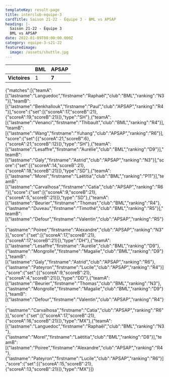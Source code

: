 ```yaml
---
templateKey: result-page
title: interclub-equipe-3
cardTitle: Saison 21-22 - Équipe 3 - BML vs APSAP
heading: |-
  Saison 21-22 - Équipe 3
  BML vs APSAP
date: 2022-01-09T08:00:00.000Z
category: equipe-3-s21-22
featuredimage:
  image: /assets/shuttle.jpg
---
```

|               | BML   | APSAP |
| ------------- | ----- | --- |
| **Victoires** | 1 | **7**   |

<scoreboard>{"matches":[{"teamA":[{"lastname":"Languedoc","firstname":"Raphaêl","club":"BML","ranking":"N3"}],"teamB":[{"lastname":"Benkhallouk","firstname":"Paul","club":"APSAP","ranking":"R4"}],"score":{"set":[{"scoreA":17,"scoreB":21},{"scoreA":19,"scoreB":21}]},"type":"SH"},{"teamA":[{"lastname":"Venanci","firstname":"Thibault","club":"BML","ranking":"R4"}],"teamB":[{"lastname":"Wang","firstname":"Yuhang","club":"APSAP","ranking":"R6"}],"score":{"set":[{"scoreA":21,"scoreB":6},{"scoreA":21,"scoreB":12}]},"type":"SH"},{"teamA":[{"lastname":"Lesaffre","firstname":"Aurélie","club":"BML","ranking":"D9"}],"teamB":[{"lastname":"Galy","firstname":"Astrid","club":"APSAP","ranking":"N3"}],"score":{"set":[{"scoreA":14,"scoreB":21},{"scoreA":18,"scoreB":21}]},"type":"SD"},{"teamA":[{"lastname":"Morel","firstname":"Laëtitia","club":"BML","ranking":"P11"}],"teamB":[{"lastname":"Carvalhosa","firstname":"Catia","club":"APSAP","ranking":"R6"}],"score":{"set":[{"scoreA":9,"scoreB":21},{"scoreA":5,"scoreB":21}]},"type":"SD"},{"teamA":[{"lastname":"Beurier","firstname":"Thomas","club":"BML","ranking":"R4"},{"lastname":"Duveau","firstname":"Timothé","club":"BML","ranking":"R5"}],"teamB":[{"lastname":"Defour","firstname":"Valentin","club":"APSAP","ranking":"R5"},{"lastname":"Poiree","firstname":"Alexandre","club":"APSAP","ranking":"N3"}],"score":{"set":[{"scoreA":17,"scoreB":21},{"scoreA":17,"scoreB":21}]},"type":"DH"},{"teamA":[{"lastname":"Lesaffre","firstname":"Aurélie","club":"BML","ranking":"D9"},{"lastname":"Mongrolle","firstname":"Magalie","club":"BML","ranking":"D9"}],"teamB":[{"lastname":"Galy","firstname":"Astrid","club":"APSAP","ranking":"R6"},{"lastname":"Pateyron","firstname":"Lucile","club":"APSAP","ranking":"R4"}],"score":{"set":[{"scoreA":9,"scoreB":21},{"scoreA":4,"scoreB":21}]},"type":"DD"},{"teamA":[{"lastname":"Beurier","firstname":"Thomas","club":"BML","ranking":"N3"},{"lastname":"Mongrolle","firstname":"Magalie","club":"BML","ranking":"D9"}],"teamB":[{"lastname":"Defour","firstname":"Valentin","club":"APSAP","ranking":"R4"},{"lastname":"Carvalhosa","firstname":"Catia","club":"APSAP","ranking":"R6"}],"score":{"set":[{"scoreA":17,"scoreB":21},{"scoreA":16,"scoreB":21}]},"type":"MX"},{"teamA":[{"lastname":"Languedoc","firstname":"Raphaêl","club":"BML","ranking":"N3"},{"lastname":"Morel","firstname":"Laëtitia","club":"BML","ranking":"D8"}],"teamB":[{"lastname":"Poiree","firstname":"Alexandre","club":"APSAP","ranking":"R4"},{"lastname":"Pateyron","firstname":"Lucile","club":"APSAP","ranking":"R6"}],"score":{"set":[{"scoreA":15,"scoreB":21},{"scoreA":13,"scoreB":21}]},"type":"MX"}]}</scoreboard>